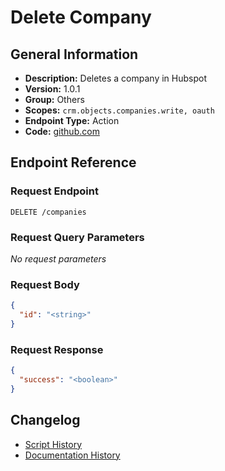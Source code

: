 # Delete Company

## General Information

- **Description:** Deletes a company in Hubspot
- **Version:** 1.0.1
- **Group:** Others
- **Scopes:** `crm.objects.companies.write, oauth`
- **Endpoint Type:** Action
- **Code:** [github.com](https://github.com/NangoHQ/integration-templates/tree/main/integrations/hubspot/actions/delete-company.ts)


## Endpoint Reference

### Request Endpoint

`DELETE /companies`

### Request Query Parameters

_No request parameters_

### Request Body

```json
{
  "id": "<string>"
}
```

### Request Response

```json
{
  "success": "<boolean>"
}
```

## Changelog

- [Script History](https://github.com/NangoHQ/integration-templates/commits/main/integrations/hubspot/actions/delete-company.ts)
- [Documentation History](https://github.com/NangoHQ/integration-templates/commits/main/integrations/hubspot/actions/delete-company.md)

<!-- END  GENERATED CONTENT -->

